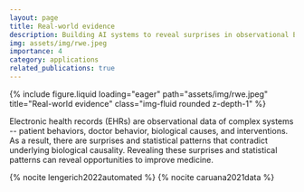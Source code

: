```yaml
---
layout: page
title: Real-world evidence
description: Building AI systems to reveal surprises in observational EHRs
img: assets/img/rwe.jpeg
importance: 4
category: applications
related_publications: true
---
```


{% include figure.liquid loading="eager" path="assets/img/rwe.jpeg" title="Real-world evidence" class="img-fluid rounded z-depth-1" %}

Electronic health records (EHRs) are observational data of complex systems -- patient behaviors, doctor behavior, biological causes, and interventions. As a result, there are surprises and statistical patterns that contradict underlying biological causality. Revealing these surprises and statistical patterns can reveal opportunities to improve medicine.

{% nocite lengerich2022automated %}
{% nocite caruana2021data %}
